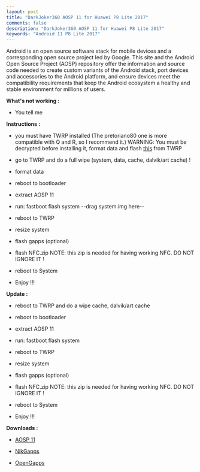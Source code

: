 ```yaml
---
layout: post
title: "DarkJoker360 AOSP 11 for Huawei P8 Lite 2017"
comments: false
description: "DarkJoker360 AOSP 11 for Huawei P8 Lite 2017"
keywords: "Android 11 P8 Lite 2017"
---
```


Android is an open source software stack for mobile devices and a corresponding open source project led by Google. This site and the Android Open Source Project (AOSP) repository offer the information and source code needed to create custom variants of the Android stack, port devices and accessories to the Android platform, and ensure devices meet the compatibility requirements that keep the Android ecosystem a healthy and stable environment for millions of users. 


**What's not working :**

 * You tell me

**Instructions :**

 * you must have TWRP installed (The pretoriano80 one is more compatible with Q and R, so I recommend it.)
WARNING: You must be decrypted before installing it, format data and flash [this](https://sourceforge.net/projects/darkjoker360-developements/files/Huawei/fstab.hi6250b.zip/download) from TWRP

* go to TWRP and do a full wipe (system, data, cache, dalvik/art cache) !

* format data

* reboot to bootloader

* extract AOSP 11

* run: fastboot flash system --drag system.img here--

* reboot to TWRP

* resize system

* flash gapps (optional)

* flash NFC.zip
NOTE: this zip is needed for having working NFC. DO NOT IGNORE IT !

* reboot to System

* Enjoy !!! 

**Update :**
* reboot to TWRP and do a wipe cache, dalvik/art cache

* reboot to bootloader

* extract AOSP 11

* run: fastboot flash system <drag system.img here>

* reboot to TWRP

* resize system

* flash gapps (optional)

* flash NFC.zip
NOTE: this zip is needed for having working NFC. DO NOT IGNORE IT !

* reboot to System

* Enjoy !!! 

**Downloads :**

 * [AOSP 11](https://sourceforge.net/projects/darkjoker360-developements/files/Huawei/P8%20Lite%202017/Android-11/AOSP/)

 * [NikGapps](https://sourceforge.net/projects/nikgapps/files/Releases/)

 * [OpenGapps](https://opengapps.org/)
